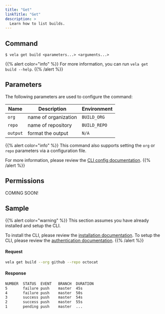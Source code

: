 ```yaml
---
title: "Get"
linkTitle: "Get"
description: >
  Learn how to list builds.
---
```


## Command

```
$ vela get build <parameters...> <arguments...>
```

{{% alert color="info" %}}
For more information, you can run `vela get build --help`.
{{% /alert %}}

## Parameters

The following parameters are used to configure the command:

| Name     | Description          | Environment  |
| -------- | -------------------- | ------------ |
| `org`    | name of organization | `BUILD_ORG`  |
| `repo`   | name of repository   | `BUILD_REPO` |
| `output` | format the output    | `N/A`        |

{{% alert color="info" %}}
This command also supports setting the `org` or `repo` parameters via a configuration file.

For more information, please review the [CLI config documentation](/docs/cli/config).
{{% /alert %}}

## Permissions

COMING SOON!

## Sample

{{% alert color="warning" %}}
This section assumes you have already installed and setup the CLI.

To install the CLI, please review the [installation documentation](/docs/cli/install).
To setup the CLI, please review the [authentication documentation](/docs/cli/authentication).
{{% /alert %}}

#### Request

```sh
vela get build --org github --repo octocat
```

#### Response

```sh
NUMBER  STATUS  EVENT   BRANCH  DURATION
5       failure push    master  45s
4       failure push    master  50s
3       success push    master  54s
2       success push    master  55s
1       pending push    master  ...
```
